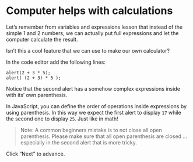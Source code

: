 # Computer helps with calculations

Let’s remember from variables and expressions lesson that instead of the simple 1 and 2 numbers, we can actually put full expressions and let the computer calculate the result.

Isn’t this a cool feature that we can use to make our own calculator?

In the code editor add the following lines:

```
alert(2 + 3 * 5);
alert( (2 + 3) * 5 );
```

Notice that the second alert has a somehow complex expressions inside with its’ own parenthesis.

In JavaScript, you can define the order of operations inside expressions by using parenthesis. In this way we expect the first alert to display `17` while the second one to display `25`. Just like in math!

> Note: A common beginners mistake is to not close all open parenthesis. Please make sure that all open parenthesis are closed ... especially in the second alert that is more tricky.

Click “Next” to advance.
